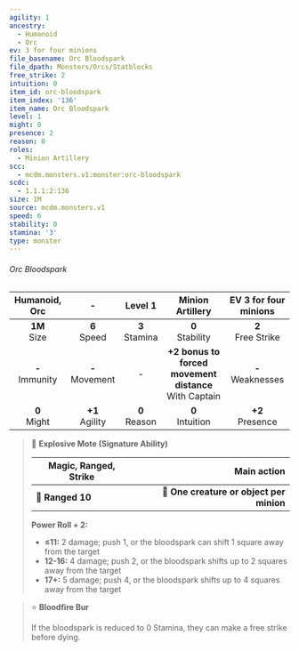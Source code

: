 ```yaml
---
agility: 1
ancestry:
  - Humanoid
  - Orc
ev: 3 for four minions
file_basename: Orc Bloodspark
file_dpath: Monsters/Orcs/Statblocks
free_strike: 2
intuition: 0
item_id: orc-bloodspark
item_index: '136'
item_name: Orc Bloodspark
level: 1
might: 0
presence: 2
reason: 0
roles:
  - Minion Artillery
scc:
  - mcdm.monsters.v1:monster:orc-bloodspark
scdc:
  - 1.1.1:2:136
size: 1M
source: mcdm.monsters.v1
speed: 6
stability: 0
stamina: '3'
type: monster
---
```


###### Orc Bloodspark

|    Humanoid, Orc    |          -          |      Level 1       |                      Minion Artillery                      | EV 3 for four minions  |
| :-----------------: | :-----------------: | :----------------: | :--------------------------------------------------------: | :--------------------: |
|  **1M**<br/> Size   |  **6**<br/> Speed   | **3**<br/> Stamina |                    **0**<br/> Stability                    | **2**<br/> Free Strike |
| **-**<br/> Immunity | **-**<br/> Movement |         -          | **+2 bonus to forced movement distance**<br/> With Captain | **-**<br/> Weaknesses  |
|  **0**<br/> Might   | **+1**<br/> Agility | **0**<br/> Reason  |                    **0**<br/> Intuition                    |  **+2**<br/> Presence  |

<!-- -->
> 🏹 **Explosive Mote (Signature Ability)**
>
> | **Magic, Ranged, Strike** |                          **Main action** |
> | ------------------------- | ---------------------------------------: |
> | **📏 Ranged 10**          | **🎯 One creature or object per minion** |
>
> **Power Roll + 2:**
>
> - **≤11:** 2 damage; push 1, or the bloodspark can shift 1 square away from the target
> - **12-16:** 4 damage; push 2, or the bloodspark shifts up to 2 squares away from the target
> - **17+:** 5 damage; push 4, or the bloodspark shifts up to 4 squares away from the target

<!-- -->
> ⭐️ **Bloodfire Bur**
>
> If the bloodspark is reduced to 0 Stamina, they can make a free strike before dying.
